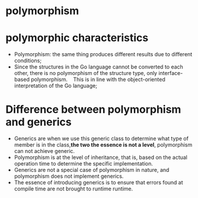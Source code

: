 # polymorphism 

# polymorphic characteristics
* Polymorphism: the same thing produces different results due to different conditions;
* Since the structures in the Go language cannot be converted to each other, there is no polymorphism of the structure type, only interface-based polymorphism.
   This is in line with the object-oriented interpretation of the Go language;
   
# Difference between polymorphism and generics

* Generics are when we use this generic class to determine what type of member is in the class,**the two the essence is not a level**, polymorphism can not achieve generic.
* Polymorphism is at the level of inheritance, that is, based on the actual operation time to determine the specific implementation.
* Generics are not a special case of polymorphism in nature, and polymorphism does not implement generics.
* The essence of introducing generics is to ensure that errors found at compile time are not brought to runtime runtime.

